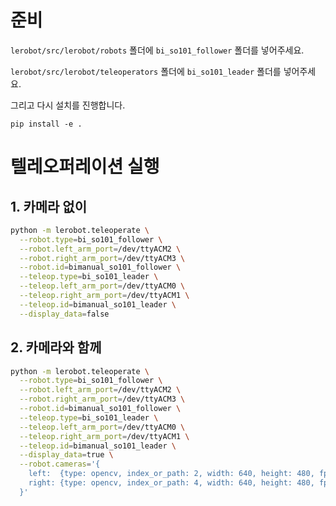 
# 준비

`lerobot/src/lerobot/robots` 폴더에 `bi_so101_follower` 폴더를 넣어주세요.

`lerobot/src/lerobot/teleoperators` 폴더에 `bi_so101_leader` 폴더를 넣어주세요.

그리고 다시 설치를 진행합니다.

```
pip install -e .
```

# 텔레오퍼레이션 실행 

## 1. 카메라 없이

```bash
python -m lerobot.teleoperate \
  --robot.type=bi_so101_follower \
  --robot.left_arm_port=/dev/ttyACM2 \
  --robot.right_arm_port=/dev/ttyACM3 \
  --robot.id=bimanual_so101_follower \
  --teleop.type=bi_so101_leader \
  --teleop.left_arm_port=/dev/ttyACM0 \
  --teleop.right_arm_port=/dev/ttyACM1 \
  --teleop.id=bimanual_so101_leader \
  --display_data=false
```

## 2. 카메라와 함께

```bash
python -m lerobot.teleoperate \
  --robot.type=bi_so101_follower \
  --robot.left_arm_port=/dev/ttyACM2 \
  --robot.right_arm_port=/dev/ttyACM3 \
  --robot.id=bimanual_so101_follower \
  --teleop.type=bi_so101_leader \
  --teleop.left_arm_port=/dev/ttyACM0 \
  --teleop.right_arm_port=/dev/ttyACM1 \
  --teleop.id=bimanual_so101_leader \
  --display_data=true \
  --robot.cameras='{    
    left:  {type: opencv, index_or_path: 2, width: 640, height: 480, fps: 25},
    right: {type: opencv, index_or_path: 4, width: 640, height: 480, fps: 25}
  }'

```